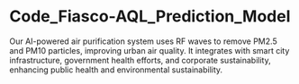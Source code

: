 # Code_Fiasco-AQL_Prediction_Model
Our AI-powered air purification system uses RF waves to remove PM2.5 and PM10 particles, improving urban air quality. It integrates with smart city infrastructure, government health efforts, and corporate sustainability, enhancing public health and environmental sustainability.

